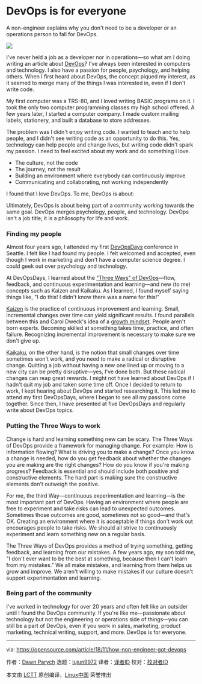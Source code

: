 [#]: collector: (lujun9972)
[#]: translator: (alim0x)
[#]: reviewer: ( )
[#]: publisher: ( )
[#]: subject: (DevOps is for everyone)
[#]: via: (https://opensource.com/article/18/11/how-non-engineer-got-devops)
[#]: author: (Dawn Parych https://opensource.com/users/dawnparzych)
[#]: url: ( )

DevOps is for everyone
======

A non-engineer explains why you don't need to be a developer or an operations person to fall for DevOps.

![](https://opensource.com/sites/default/files/styles/image-full-size/public/lead-images/team-game-play-inclusive-diversity-collaboration.png?itok=8sUXV7W1)

I've never held a job as a developer nor in operations—so what am I doing writing an article about [DevOps][1]? I've always been interested in computers and technology. I also have a passion for people, psychology, and helping others. When I first heard about DevOps, the concept piqued my interest, as it seemed to merge many of the things I was interested in, even if I don't write code.

My first computer was a TRS-80, and I loved writing BASIC programs on it. I took the only two computer programming classes my high school offered. A few years later, I started a computer company. I made custom mailing labels, stationery, and built a database to store addresses.

The problem was I didn't enjoy writing code. I wanted to teach and to help people, and I didn't see writing code as an opportunity to do this. Yes, technology can help people and change lives, but writing code didn't spark my passion. I need to feel excited about my work and do something I love.

  * The culture, not the code
  * The journey, not the result
  * Building an environment where everybody can continuously improve
  * Communicating and collaborating, not working independently



I found that I love DevOps. To me, DevOps is about:

Ultimately, DevOps is about being part of a community working towards the same goal. DevOps merges psychology, people, and technology. DevOps isn't a job title; it is a philosophy for life and work.

### Finding my people

Almost four years ago, I attended my first [DevOpsDays][2] conference in Seattle. I felt like I had found my people. I felt welcomed and accepted, even though I work in marketing and don't have a computer science degree. I could geek out over psychology and technology.

At DevOpsDays, I learned about the ["Three Ways" of DevOps][3]—flow, feedback, and continuous experimentation and learning—and new (to me) concepts such as Kaizen and Kaikaku. As I learned, I found myself saying things like, "I do this! I didn't know there was a name for this!"

[Kaizen][4] is the practice of continuous improvement and learning. Small, incremental changes over time can yield significant results. I found parallels between this and Carol Dweck's idea of a [growth mindset][5]. People aren't born experts. Becoming skilled at something takes time, practice, and often failure. Recognizing incremental improvement is necessary to make sure we don't give up.

[Kaikaku][6], on the other hand, is the notion that small changes over time sometimes won't work, and you need to make a radical or disruptive change. Quitting a job without having a new one lined up or moving to a new city can be pretty disruptive—yes, I've done both. But these radical changes can reap great rewards. I might not have learned about DevOps if I hadn't quit my job and taken some time off. Once I decided to return to work, I kept hearing about DevOps and started researching it. This led me to attend my first DevOpsDays, where I began to see all my passions come together. Since then, I have presented at five DevOpsDays and regularly write about DevOps topics.

### Putting the Three Ways to work

Change is hard and learning something new can be scary. The Three Ways of DevOps provide a framework for managing change. For example: How is information flowing? What is driving you to make a change? Once you know a change is needed, how do you get feedback about whether the changes you are making are the right changes? How do you know if you're making progress? Feedback is essential and should include both positive and constructive elements. The hard part is making sure the constructive elements don't outweigh the positive.

For me, the third Way—continuous experimentation and learning—is the most important part of DevOps. Having an environment where people are free to experiment and take risks can lead to unexpected outcomes. Sometimes those outcomes are good, sometimes not so good—and that's OK. Creating an environment where it is acceptable if things don't work out encourages people to take risks. We should all strive to continuously experiment and learn something new on a regular basis.

The Three Ways of DevOps provides a method of trying something, getting feedback, and learning from our mistakes. A few years ago, my son told me, "I don't ever want to be the best at something, because then I can't learn from my mistakes." We all make mistakes, and learning from them helps us grow and improve. We aren't willing to make mistakes if our culture doesn't support experimentation and learning.

### Being part of the community

I've worked in technology for over 20 years and often felt like an outsider until I found the DevOps community. If you're like me—passionate about technology but not the engineering or operations side of things—you can still be a part of DevOps, even if you work in sales, marketing, product marketing, technical writing, support, and more. DevOps is for everyone.


--------------------------------------------------------------------------------

via: https://opensource.com/article/18/11/how-non-engineer-got-devops

作者：[Dawn Parych][a]
选题：[lujun9972][b]
译者：[译者ID](https://github.com/译者ID)
校对：[校对者ID](https://github.com/校对者ID)

本文由 [LCTT](https://github.com/LCTT/TranslateProject) 原创编译，[Linux中国](https://linux.cn/) 荣誉推出

[a]: https://opensource.com/users/dawnparzych
[b]: https://github.com/lujun9972
[1]: https://opensource.com/resources/devops
[2]: https://www.devopsdays.org/
[3]: https://itrevolution.com/the-three-ways-principles-underpinning-devops/
[4]: https://en.wikipedia.org/wiki/Kaizen
[5]: https://en.wikipedia.org/wiki/Mindset#Fixed_and_growth
[6]: https://en.wikipedia.org/wiki/Kaikaku
